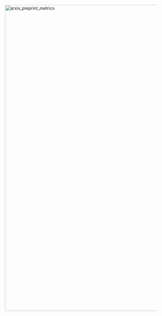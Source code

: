<img width="1010" alt="arxiv_preprint_metrics" src="https://github.com/user-attachments/assets/9b3e212e-f86d-4c33-ab72-a379617ee815" />
